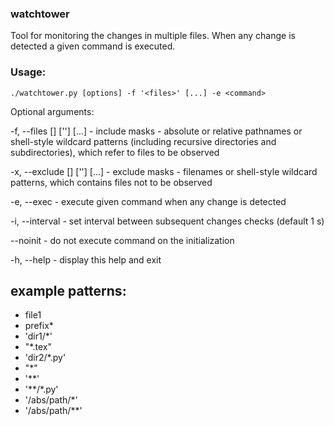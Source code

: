 ### watchtower

Tool for monitoring the changes in multiple files.
When any change is detected a given command is executed.

### Usage:

```
./watchtower.py [options] -f '<files>' [...] -e <command>
```

Optional arguments:

 -f, --files <file1> [<file2>] ['<pattern1>'] [...] - include masks - absolute or relative pathnames
or shell-style wildcard patterns (including recursive directories and subdirectories), which refer to files to be observed

 -x, --exclude <file1> [<file2>] ['<pattern1>'] [...] - exclude masks - filenames 
or shell-style wildcard patterns, which contains files not to be observed

 -e, --exec <command> - execute given command when any change is detected

 -i, --interval <seconds> - set interval between subsequent changes checks (default 1 s)

 --noinit - do not execute command on the initialization

 -h, --help - display this help and exit

## example patterns:
* file1
* prefix*
* 'dir1/*'
* "*.tex"
* 'dir2/*.py'
* "*"
* '**'
* '**/*.py'
* '/abs/path/*'
* '/abs/path/**'
